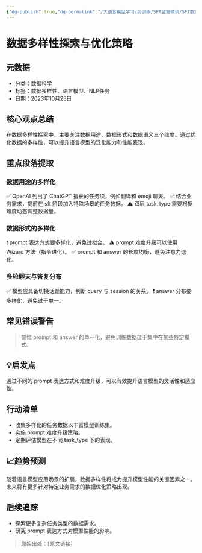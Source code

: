 ```yaml
---
{"dg-publish":true,"dg-permalink":"/大语言模型学习/后训练/SFT监督微调/SFT数据及处理/数据多样性探索","dg-home":false,"dg-description":"在此输入笔记的描述","dg-hide":false,"dg-hide-title":false,"dg-show-backlinks":true,"dg-show-local-graph":true,"dg-show-inline-title":true,"dg-pinned":false,"dg-passphrase":"在此输入访问密码","dg-enable-mathjax":false,"dg-enable-mermaid":false,"dg-enable-uml":false,"dg-note-icon":0,"dg-enable-dataview":false,"tags":["NLP"],"permalink":"/大语言模型学习/后训练/SFT监督微调/SFT数据及处理/数据多样性探索/","dgShowBacklinks":true,"dgShowLocalGraph":true,"dgShowInlineTitle":true,"dgPassFrontmatter":true,"noteIcon":0,"created":"2025-04-10T22:31:02.848+08:00","updated":"2025-04-10T22:31:32.367+08:00"}
---
```




# 数据多样性探索与优化策略

## 元数据
- 分类：数据科学
- 标签：数据多样性、语言模型、NLP任务
- 日期：2023年10月25日


## 核心观点总结
在数据多样性探索中，主要关注数据用途、数据形式和数据语义三个维度。通过优化数据的多样性，可以提升语言模型的泛化能力和性能表现。


## 重点段落提取

### 数据用途的多样化
✅ OpenAI 列出了 ChatGPT 擅长的任务项，例如翻译和 emoji 聊天。
✅ 结合业务需求，提前在 sft 阶段加入特殊场景的任务数据。
⚠ 双层 task_type 需要根据难度动态调整数据量。


### 数据形式的多样化
❗ prompt 表达方式要多样化，避免过拟合。
⚠ prompt 难度升级可以使用 Wizard 方法（指令进化）。
✅ prompt 和 answer 的长度均衡，避免注意力退化。


### 多轮聊天与答复分布
✅ 模型应具备切换话题能力，判断 query 与 session 的关系。
❗ answer 分布要多样化，避免过于单一。


## 常见错误警告
> 警惕 prompt 和 answer 的单一化，避免训练数据过于集中在某些特定模式。


## 💡启发点
通过不同的 prompt 表达方式和难度升级，可以有效提升语言模型的灵活性和适应性。


## 行动清单
- 收集多样化的任务数据以丰富模型训练集。
- 实施 prompt 难度升级策略。
- 定期评估模型在不同 task_type 下的表现。


## 📈趋势预测
随着语言模型应用场景的扩展，数据多样性将成为提升模型性能的关键因素之一。未来将有更多针对特定业务需求的数据优化策略出现。


## 后续追踪
- 探索更多复杂任务类型的数据需求。
- 研究 prompt 表达方式对模型性能的影响。

> 原始出处：[原文链接]
